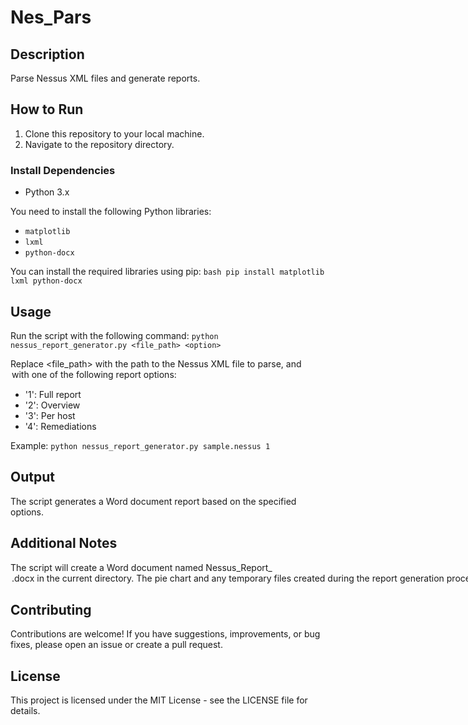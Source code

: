 # Nes_Pars

## Description
Parse Nessus XML files and generate reports.

## How to Run
1. Clone this repository to your local machine.
2. Navigate to the repository directory.

### Install Dependencies
- Python 3.x

You need to install the following Python libraries:
- `matplotlib`
- `lxml`
- `python-docx`

You can install the required libraries using pip:
`bash pip install matplotlib lxml python-docx`

## Usage
Run the script with the following command:
`python nessus_report_generator.py <file_path> <option>`

Replace <file_path> with the path to the Nessus XML file to parse, and <option> with one of the following report options:
- '1': Full report
- '2': Overview
- '3': Per host
- '4': Remediations

Example:
`python nessus_report_generator.py sample.nessus 1`

## Output
The script generates a Word document report based on the specified options.

## Additional Notes
The script will create a Word document named Nessus_Report_<option>.docx in the current directory.
The pie chart and any temporary files created during the report generation process will be automatically removed.
It's recommended to review and clean the input Nessus XML file before generating the report to ensure accurate results.
For large Nessus XML files, the report generation process may take some time. Be patient while the script processes the data.
Structure
nessus_report_generator.py: The main Python script for generating the report.
sample.nessus: Example Nessus XML file for testing purposes.

## Contributing
Contributions are welcome! If you have suggestions, improvements, or bug fixes, please open an issue or create a pull request.

## License
This project is licensed under the MIT License - see the LICENSE file for details.

